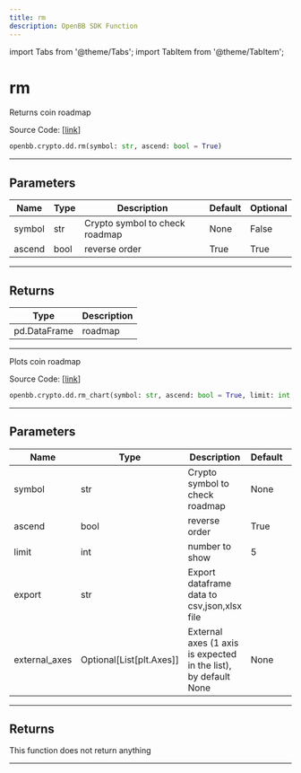 ```yaml
---
title: rm
description: OpenBB SDK Function
---
```


import Tabs from '@theme/Tabs';
import TabItem from '@theme/TabItem';

# rm

<Tabs>
<TabItem value="model" label="Model" default>

Returns coin roadmap

Source Code: [[link](https://github.com/OpenBB-finance/OpenBBTerminal/tree/main/openbb_terminal/cryptocurrency/due_diligence/messari_model.py#L236)]

```python
openbb.crypto.dd.rm(symbol: str, ascend: bool = True)
```

---

## Parameters

| Name | Type | Description | Default | Optional |
| ---- | ---- | ----------- | ------- | -------- |
| symbol | str | Crypto symbol to check roadmap | None | False |
| ascend | bool | reverse order | True | True |


---

## Returns

| Type | Description |
| ---- | ----------- |
| pd.DataFrame | roadmap |
---



</TabItem>
<TabItem value="view" label="Chart">

Plots coin roadmap

Source Code: [[link](https://github.com/OpenBB-finance/OpenBBTerminal/tree/main/openbb_terminal/cryptocurrency/due_diligence/messari_view.py#L284)]

```python
openbb.crypto.dd.rm_chart(symbol: str, ascend: bool = True, limit: int = 5, export: str = "", external_axes: Optional[List[matplotlib.axes._axes.Axes]] = None)
```

---

## Parameters

| Name | Type | Description | Default | Optional |
| ---- | ---- | ----------- | ------- | -------- |
| symbol | str | Crypto symbol to check roadmap | None | False |
| ascend | bool | reverse order | True | True |
| limit | int | number to show | 5 | True |
| export | str | Export dataframe data to csv,json,xlsx file |  | True |
| external_axes | Optional[List[plt.Axes]] | External axes (1 axis is expected in the list), by default None | None | True |


---

## Returns

This function does not return anything

---



</TabItem>
</Tabs>
